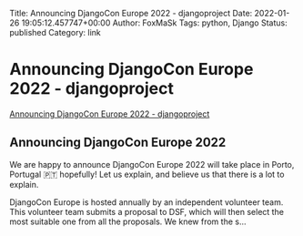 Title: Announcing DjangoCon Europe 2022 - djangoproject
Date: 2022-01-26 19:05:12.457747+00:00
Author: FoxMaSk 
Tags: python, Django
Status: published
Category: link


# Announcing DjangoCon Europe 2022 - djangoproject

[Announcing DjangoCon Europe 2022 - djangoproject](https://www.djangoproject.com/weblog/2022/jan/21/announcing-djangocon-europe-2022/)


Announcing DjangoCon Europe 2022
--------------------------------

We are happy to announce DjangoCon Europe 2022 will take place in Porto,
Portugal 🇵🇹 hopefully! Let us explain, and believe us that there is a
lot to explain.

DjangoCon Europe is hosted annually by an independent volunteer team.
This volunteer team submits a proposal to DSF, which will then select
the most suitable one from all the proposals. We knew from the s...

